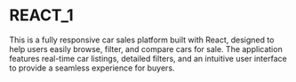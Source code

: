 # REACT_1
This is a fully responsive car sales platform built with React, designed to help users easily browse, filter, and compare cars for sale. The application features real-time car listings, detailed filters, and an intuitive user interface to provide a seamless experience for buyers.
